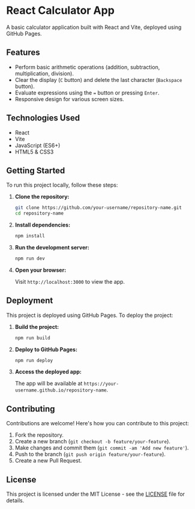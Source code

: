 # React Calculator App

A basic calculator application built with React and Vite, deployed using GitHub Pages.

## Features

- Perform basic arithmetic operations (addition, subtraction, multiplication, division).
- Clear the display (`C` button) and delete the last character (`Backspace` button).
- Evaluate expressions using the `=` button or pressing `Enter`.
- Responsive design for various screen sizes.

## Technologies Used

- React
- Vite
- JavaScript (ES6+)
- HTML5 & CSS3

## Getting Started

To run this project locally, follow these steps:

1. **Clone the repository:**

   ```bash
   git clone https://github.com/your-username/repository-name.git
   cd repository-name
   ```

2. **Install dependencies:**

   ```bash
   npm install
   ```

3. **Run the development server:**

   ```bash
   npm run dev
   ```

4. **Open your browser:**

   Visit `http://localhost:3000` to view the app.

## Deployment

This project is deployed using GitHub Pages. To deploy the project:

1. **Build the project:**

   ```bash
   npm run build
   ```

2. **Deploy to GitHub Pages:**

   ```bash
   npm run deploy
   ```

3. **Access the deployed app:**

   The app will be available at `https://your-username.github.io/repository-name`.

## Contributing

Contributions are welcome! Here's how you can contribute to this project:

1. Fork the repository.
2. Create a new branch (`git checkout -b feature/your-feature`).
3. Make changes and commit them (`git commit -am 'Add new feature'`).
4. Push to the branch (`git push origin feature/your-feature`).
5. Create a new Pull Request.

## License

This project is licensed under the MIT License - see the [LICENSE](LICENSE) file for details.
